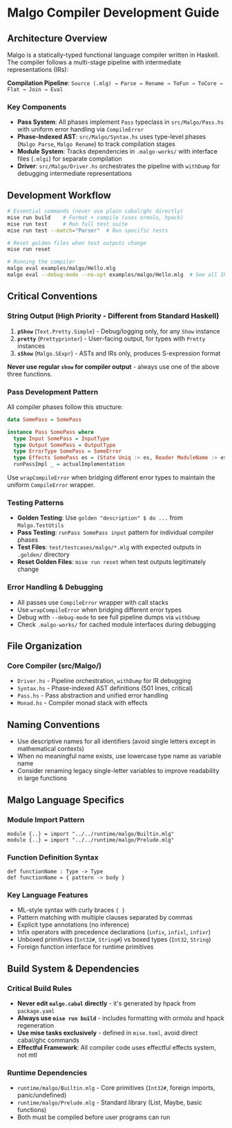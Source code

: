 # Malgo Compiler Development Guide

## Architecture Overview

Malgo is a statically-typed functional language compiler written in Haskell. The compiler follows a multi-stage pipeline with intermediate representations (IRs):

**Compilation Pipeline**: `Source (.mlg) → Parse → Rename → ToFun → ToCore → Flat → Join → Eval`

### Key Components

- **Pass System**: All phases implement `Pass` typeclass in `src/Malgo/Pass.hs` with uniform error handling via `CompileError`
- **Phase-Indexed AST**: `src/Malgo/Syntax.hs` uses type-level phases (`Malgo Parse`, `Malgo Rename`) to track compilation stages
- **Module System**: Tracks dependencies in `.malgo-works/` with interface files (`.mlgi`) for separate compilation
- **Driver**: `src/Malgo/Driver.hs` orchestrates the pipeline with `withDump` for debugging intermediate representations

## Development Workflow

```bash
# Essential commands (never use plain cabal/ghc directly)
mise run build    # Format + compile (uses ormolu, hpack)
mise run test     # Run full test suite
mise run test --match="Parser"  # Run specific tests

# Reset golden files when test outputs change
mise run reset

# Running the compiler
malgo eval examples/malgo/Hello.mlg
malgo eval --debug-mode --no-opt examples/malgo/Hello.mlg  # See all IR stages
```

## Critical Conventions

### String Output (High Priority - Different from Standard Haskell)

1. **`pShow`** (`Text.Pretty.Simple`) - Debug/logging only, for any `Show` instance
2. **`pretty`** (`Prettyprinter`) - User-facing output, for types with `Pretty` instances
3. **`sShow`** (`Malgo.SExpr`) - ASTs and IRs only, produces S-expression format

**Never use regular `show` for compiler output** - always use one of the above three functions.

### Pass Development Pattern

All compiler phases follow this structure:
```haskell
data SomePass = SomePass

instance Pass SomePass where
  type Input SomePass = InputType
  type Output SomePass = OutputType
  type ErrorType SomePass = SomeError
  type Effects SomePass es = (State Uniq :> es, Reader ModuleName :> es)
  runPassImpl _ = actualImplementation
```

Use `wrapCompileError` when bridging different error types to maintain the uniform `CompileError` wrapper.

### Testing Patterns

- **Golden Testing**: Use `golden "description" $ do ...` from `Malgo.TestUtils`
- **Pass Testing**: `runPass SomePass input` pattern for individual compiler phases
- **Test Files**: `test/testcases/malgo/*.mlg` with expected outputs in `.golden/` directory
- **Reset Golden Files**: `mise run reset` when test outputs legitimately change

### Error Handling & Debugging

- All passes use `CompileError` wrapper with call stacks
- Use `wrapCompileError` when bridging different error types
- Debug with `--debug-mode` to see full pipeline dumps via `withDump`
- Check `.malgo-works/` for cached module interfaces during debugging

## File Organization

### Core Compiler (src/Malgo/)

- `Driver.hs` - Pipeline orchestration, `withDump` for IR debugging
- `Syntax.hs` - Phase-indexed AST definitions (501 lines, critical)
- `Pass.hs` - Pass abstraction and unified error handling
- `Monad.hs` - Compiler monad stack with effects

## Naming Conventions

- Use descriptive names for all identifiers (avoid single letters except in mathematical contexts)
- When no meaningful name exists, use lowercase type name as variable name
- Consider renaming legacy single-letter variables to improve readability in large functions

## Malgo Language Specifics

### Module Import Pattern

```malgo
module {..} = import "../../runtime/malgo/Builtin.mlg"
module {..} = import "../../runtime/malgo/Prelude.mlg"
```

### Function Definition Syntax

```malgo
def functionName : Type -> Type
def functionName = { pattern -> body }
```

### Key Language Features

- ML-style syntax with curly braces `{ }`
- Pattern matching with multiple clauses separated by commas
- Explicit type annotations (no inference)
- Infix operators with precedence declarations (`infix`, `infixl`, `infixr`)
- Unboxed primitives (`Int32#`, `String#`) vs boxed types (`Int32`, `String`)
- Foreign function interface for runtime primitives

## Build System & Dependencies

### Critical Build Rules

- **Never edit `malgo.cabal` directly** - it's generated by hpack from `package.yaml`
- **Always use `mise run build`** - includes formatting with ormolu and hpack regeneration
- **Use mise tasks exclusively** - defined in `mise.toml`, avoid direct cabal/ghc commands
- **Effectful Framework**: All compiler code uses effectful effects system, not mtl

### Runtime Dependencies

- `runtime/malgo/Builtin.mlg` - Core primitives (`Int32#`, foreign imports, panic/undefined)
- `runtime/malgo/Prelude.mlg` - Standard library (List, Maybe, basic functions)
- Both must be compiled before user programs can run
